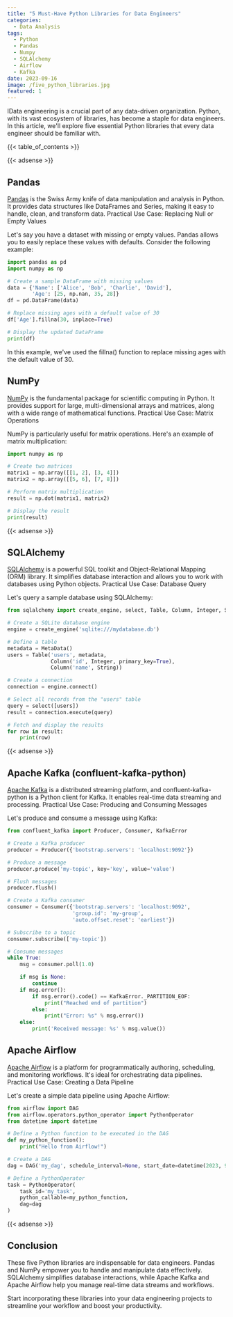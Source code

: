 ```yaml
---
title: "5 Must-Have Python Libraries for Data Engineers"
categories:
  - Data Analysis
tags:
  - Python
  - Pandas
  - Numpy
  - SQLAlchemy
  - Airflow
  - Kafka
date: 2023-09-16
image: /five_python_libraries.jpg
featured: 1
---
```

IData engineering is a crucial part of any data-driven organization. Python, with its vast ecosystem of libraries, has become a staple for data engineers. In this article, we'll explore five essential Python libraries that every data engineer should be familiar with.

{{< table_of_contents >}}

{{< adsense >}}

## Pandas
[Pandas](https://pandas.pydata.org/) is the Swiss Army knife of data manipulation and analysis in Python. It provides data structures like DataFrames and Series, making it easy to handle, clean, and transform data.
Practical Use Case: Replacing Null or Empty Values

Let's say you have a dataset with missing or empty values. Pandas allows you to easily replace these values with defaults. Consider the following example:

```python
import pandas as pd
import numpy as np

# Create a sample DataFrame with missing values
data = {'Name': ['Alice', 'Bob', 'Charlie', 'David'],
        'Age': [25, np.nan, 35, 28]}
df = pd.DataFrame(data)

# Replace missing ages with a default value of 30
df['Age'].fillna(30, inplace=True)

# Display the updated DataFrame
print(df)
```
In this example, we've used the fillna() function to replace missing ages with the default value of 30.

## NumPy
[NumPy](https://numpy.org/) is the fundamental package for scientific computing in Python. It provides support for large, multi-dimensional arrays and matrices, along with a wide range of mathematical functions.
Practical Use Case: Matrix Operations

NumPy is particularly useful for matrix operations. Here's an example of matrix multiplication:

```python
import numpy as np

# Create two matrices
matrix1 = np.array([[1, 2], [3, 4]])
matrix2 = np.array([[5, 6], [7, 8]])

# Perform matrix multiplication
result = np.dot(matrix1, matrix2)

# Display the result
print(result)
```
{{< adsense >}}

## SQLAlchemy
[SQLAlchemy](https://www.sqlalchemy.org/) is a powerful SQL toolkit and Object-Relational Mapping (ORM) library. It simplifies database interaction and allows you to work with databases using Python objects.
Practical Use Case: Database Query

Let's query a sample database using SQLAlchemy:
```python
from sqlalchemy import create_engine, select, Table, Column, Integer, String

# Create a SQLite database engine
engine = create_engine('sqlite:///mydatabase.db')

# Define a table
metadata = MetaData()
users = Table('users', metadata,
              Column('id', Integer, primary_key=True),
              Column('name', String))

# Create a connection
connection = engine.connect()

# Select all records from the "users" table
query = select([users])
result = connection.execute(query)

# Fetch and display the results
for row in result:
    print(row)

```
{{< adsense >}}

## Apache Kafka (confluent-kafka-python)
[Apache Kafka](https://kafka.apache.org/) is a distributed streaming platform, and confluent-kafka-python is a Python client for Kafka. It enables real-time data streaming and processing.
Practical Use Case: Producing and Consuming Messages

Let's produce and consume a message using Kafka:
```python
from confluent_kafka import Producer, Consumer, KafkaError

# Create a Kafka producer
producer = Producer({'bootstrap.servers': 'localhost:9092'})

# Produce a message
producer.produce('my-topic', key='key', value='value')

# Flush messages
producer.flush()

# Create a Kafka consumer
consumer = Consumer({'bootstrap.servers': 'localhost:9092',
                     'group.id': 'my-group',
                     'auto.offset.reset': 'earliest'})

# Subscribe to a topic
consumer.subscribe(['my-topic'])

# Consume messages
while True:
    msg = consumer.poll(1.0)

    if msg is None:
        continue
    if msg.error():
        if msg.error().code() == KafkaError._PARTITION_EOF:
            print("Reached end of partition")
        else:
            print("Error: %s" % msg.error())
    else:
        print('Received message: %s' % msg.value())

```
## Apache Airflow
[Apache Airflow](https://airflow.apache.org/) is a platform for programmatically authoring, scheduling, and monitoring workflows. It's ideal for orchestrating data pipelines.
Practical Use Case: Creating a Data Pipeline

Let's create a simple data pipeline using Apache Airflow:

```python
from airflow import DAG
from airflow.operators.python_operator import PythonOperator
from datetime import datetime

# Define a Python function to be executed in the DAG
def my_python_function():
    print("Hello from Airflow!")

# Create a DAG
dag = DAG('my_dag', schedule_interval=None, start_date=datetime(2023, 9, 16))

# Define a PythonOperator
task = PythonOperator(
    task_id='my_task',
    python_callable=my_python_function,
    dag=dag
)
```
{{< adsense >}}
## Conclusion
These five Python libraries are indispensable for data engineers. Pandas and NumPy empower you to handle and manipulate data effectively. SQLAlchemy simplifies database interactions, while Apache Kafka and Apache Airflow help you manage real-time data streams and workflows.

Start incorporating these libraries into your data engineering projects to streamline your workflow and boost your productivity.

